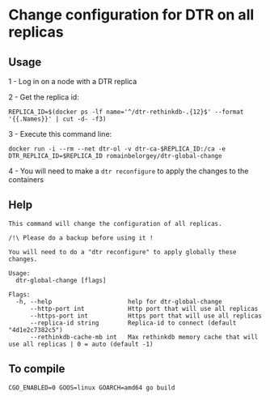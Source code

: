 # Change configuration for DTR on all replicas

## Usage

1 - Log in on a node with a DTR replica

2 - Get the replica id:
```
REPLICA_ID=$(docker ps -lf name='^/dtr-rethinkdb-.{12}$' --format '{{.Names}}' | cut -d- -f3)
```
3 - Execute this command line:
```
docker run -i --rm --net dtr-ol -v dtr-ca-$REPLICA_ID:/ca -e DTR_REPLICA_ID=$REPLICA_ID romainbelorgey/dtr-global-change
```
4 - You will need to make a `dtr reconfigure` to apply the changes to the containers

## Help

```
This command will change the configuration of all replicas.

/!\ Please do a backup before using it !

You will need to do a "dtr reconfigure" to apply globally these changes.

Usage:
  dtr-global-change [flags]

Flags:
  -h, --help                     help for dtr-global-change
      --http-port int            Http port that will use all replicas
      --https-port int           Https port that will use all replicas
      --replica-id string        Replica-id to connect (default "4d1e2c7382c5")
      --rethinkdb-cache-mb int   Max rethinkdb memory cache that will use all replicas | 0 = auto (default -1)
```

## To compile

```
CGO_ENABLED=0 GOOS=linux GOARCH=amd64 go build
```
